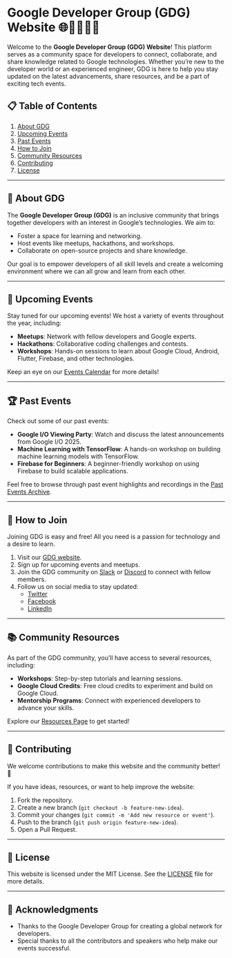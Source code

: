 
# Google Developer Group (GDG) Website 🌐👨‍💻👩‍💻

Welcome to the **Google Developer Group (GDG) Website**! This platform serves as a community space for developers to connect, collaborate, and share knowledge related to Google technologies. Whether you’re new to the developer world or an experienced engineer, GDG is here to help you stay updated on the latest advancements, share resources, and be a part of exciting tech events.

## 📋 **Table of Contents**

1. [About GDG](#about-gdg)
2. [Upcoming Events](#upcoming-events)
3. [Past Events](#past-events)
4. [How to Join](#how-to-join)
5. [Community Resources](#community-resources)
6. [Contributing](#contributing)
7. [License](#license)

---

## 📝 **About GDG**

The **Google Developer Group (GDG)** is an inclusive community that brings together developers with an interest in Google’s technologies. We aim to:
- Foster a space for learning and networking.
- Host events like meetups, hackathons, and workshops.
- Collaborate on open-source projects and share knowledge.

Our goal is to empower developers of all skill levels and create a welcoming environment where we can all grow and learn from each other.

---

## 📅 **Upcoming Events**

Stay tuned for our upcoming events! We host a variety of events throughout the year, including:
- **Meetups**: Network with fellow developers and Google experts.
- **Hackathons**: Collaborative coding challenges and contests.
- **Workshops**: Hands-on sessions to learn about Google Cloud, Android, Flutter, Firebase, and other technologies.
  
Keep an eye on our [Events Calendar](#) for more details!

---

## 🏆 **Past Events**

Check out some of our past events:
- **Google I/O Viewing Party**: Watch and discuss the latest announcements from Google I/O 2025.
- **Machine Learning with TensorFlow**: A hands-on workshop on building machine learning models with TensorFlow.
- **Firebase for Beginners**: A beginner-friendly workshop on using Firebase to build scalable applications.

Feel free to browse through past event highlights and recordings in the [Past Events Archive](#).

---

## 🔑 **How to Join**

Joining GDG is easy and free! All you need is a passion for technology and a desire to learn.

1. Visit our [GDG website](#).
2. Sign up for upcoming events and meetups.
3. Join the GDG community on [Slack](#) or [Discord](#) to connect with fellow members.
4. Follow us on social media to stay updated: 
   - [Twitter](#)
   - [Facebook](#)
   - [LinkedIn](#)

---

## 📚 **Community Resources**

As part of the GDG community, you’ll have access to several resources, including:
- **Workshops**: Step-by-step tutorials and learning sessions.
- **Google Cloud Credits**: Free cloud credits to experiment and build on Google Cloud.
- **Mentorship Programs**: Connect with experienced developers to advance your skills.
  
Explore our [Resources Page](#) to get started!

---

## 🤝 **Contributing**

We welcome contributions to make this website and the community better! 🎉

If you have ideas, resources, or want to help improve the website:
1. Fork the repository.
2. Create a new branch (`git checkout -b feature-new-idea`).
3. Commit your changes (`git commit -m 'Add new resource or event'`).
4. Push to the branch (`git push origin feature-new-idea`).
5. Open a Pull Request.

---

## 📄 **License**

This website is licensed under the MIT License. See the [LICENSE](LICENSE) file for more details.

---

## 🌟 **Acknowledgments**

- Thanks to the Google Developer Group for creating a global network for developers.
- Special thanks to all the contributors and speakers who help make our events successful.


